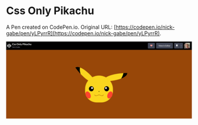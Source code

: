 # Css Only Pikachu

A Pen created on CodePen.io. Original URL: [https://codepen.io/nick-gabe/pen/yLPyrrR](https://codepen.io/nick-gabe/pen/yLPyrrR).

![](./codepen.io_nick-gabe_full_yLPyrrR.png)